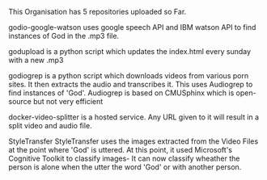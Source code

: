 This Organisation has 5 repositories uploaded so Far.

godio-google-watson
uses google speech API and IBM watson API to find instances of God in the .mp3
file.



godupload is a python script which updates the index.html every sunday
with a new .mp3

godiogrep is a python script which downloads videos from various porn
sites. It then extracts the audio and transcribes it. This uses
Audiogrep to find instances of 'God'. Audiogrep is based on CMUSphinx
which is open-source but not very
efficient

docker-video-splitter is a hosted service. Any URL given to it will
result in a split video and audio file.

StyleTransfer
StyleTransfer uses the images extracted from the Video Files at the
point where 'God' is uttered.
At this point, it used Microsoft's Cognitive Toolkit to classify
images- It can now classify wheather the person is alone when the
utter the word 'God' or with another person.

